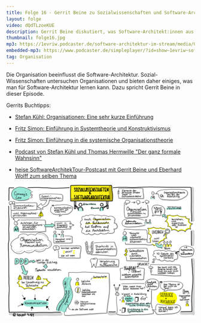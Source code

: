 ```yaml
---
title: Folge 16 - Gerrit Beine zu Sozialwissenschaften und Software-Architektur
layout: folge
video: dQdTLzoeKUE
description: Gerrit Beine diskutiert, was Software-Architekt:innen aus den Sozialwissenschaften lernen können
thumbnail: folge16.jpg
mp3: https://1evriw.podcaster.de/software-architektur-im-stream/media/GerrtiBeine.mp3
embedded-mp3: https://www.podcaster.de/simpleplayer/?id=show~1evriw~software-architektur-im-stream~pod-606319de59491803526452&v=1617107735
tag: Organisation
---
```


Die Organisation beeinflusst die
Software-Architektur. Sozial-Wissenschaften untersuchen Organisationen
und bieten daher einiges, was man für Software-Architektur lernen
kann. Dazu spricht Gerrit Beine in dieser Episode.

Gerrits Buchtipps: 

* [Stefan Kühl: Organisationen: Eine sehr kurze Einführung](https://www.goodreads.com/book/show/19286163-organisationen)
* [Fritz Simon: Einführung in Systemtheorie und Konstruktivismus](https://www.goodreads.com/book/show/1796959.Einf_hrung_In_Systemtheorie_Und_Konstruktivismus)
* [Fritz Simon: Einführung in die systemische Organisationstheorie](https://www.goodreads.com/book/show/5325490-einf-hrung-in-die-systemische-organisationstheorie)
* [Podcast von Stefan Kühl und Thomas Hermwille "Der ganz formale Wahnsinn"](https://anchor.fm/wahnsinn)

* [heise SoftwareArchitekTour-Postcast mit Gerrit Beine und Eberhard
Wolff zum selben Thema](https://www.heise.de/developer/artikel/Episode-81-Organisation-als-Werkzeug-zur-Umsetzung-von-Architektur-5042186.html) 


![Sketchnote](/sketchnotes/folge16.jpg "Sketchnote")
